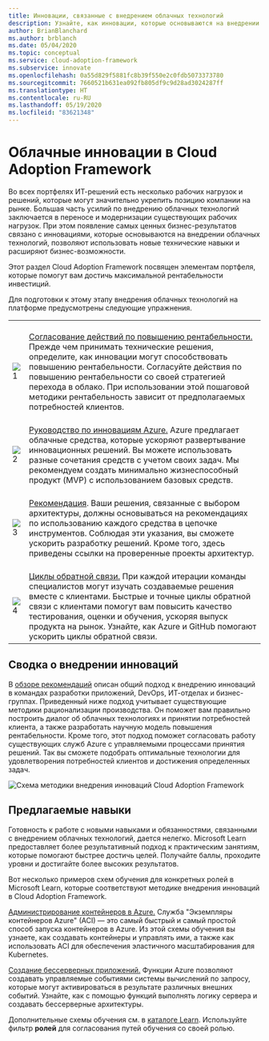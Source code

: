 ```yaml
---
title: Инновации, связанные с внедрением облачных технологий
description: Узнайте, как инновации, которые основываются на внедрении облачных технологий, обеспечивают преимущества для бизнеса за счет использования новых технических навыков и расширения бизнес-возможностей.
author: BrianBlanchard
ms.author: brblanch
ms.date: 05/04/2020
ms.topic: conceptual
ms.service: cloud-adoption-framework
ms.subservice: innovate
ms.openlocfilehash: 0a55d829f5881fc8b39f550e2c0fdb5073373780
ms.sourcegitcommit: 7660521b631ea092fb805df9c9d28ad3024287ff
ms.translationtype: HT
ms.contentlocale: ru-RU
ms.lasthandoff: 05/19/2020
ms.locfileid: "83621348"
---
```

# <a name="cloud-innovation-in-the-cloud-adoption-framework"></a>Облачные инновации в Cloud Adoption Framework

Во всех портфелях ИТ-решений есть несколько рабочих нагрузок и решений, которые могут значительно укрепить позицию компании на рынке. Большая часть усилий по внедрению облачных технологий заключается в переносе и модернизации существующих рабочих нагрузок. При этом появление самых ценных бизнес-результатов связано с инновациями, которые основываются на внедрении облачных технологий, позволяют использовать новые технические навыки и расширяют бизнес-возможности.

Этот раздел Cloud Adoption Framework посвящен элементам портфеля, которые помогут вам достичь максимальной рентабельности инвестиций.

Для подготовки к этому этапу внедрения облачных технологий на платформе предусмотрены следующие упражнения.

<!-- markdownlint-disable MD033 -->

| | |
|---|---|
| <br> ![1](../_images/icons/1.png)     | <br> [Согласование действий по повышению рентабельности.](./business-value.md) Прежде чем принимать технические решения, определите, как инновации могут способствовать повышению рентабельности. Согласуйте действия по повышению рентабельности со своей стратегией перехода в облако. При использовании этой пошаговой методики рентабельность зависит от предполагаемых потребностей клиентов.                                |
| <br> ![2](../_images/icons/2.png)     | <br> [Руководство по инновациям Azure.](./innovation-guide/index.md) Azure предлагает облачные средства, которые ускоряют развертывание инновационных решений. Вы можете использовать разные сочетания средств с учетом своих задач. Мы рекомендуем создать минимально жизнеспособный продукт (MVP) с использованием базовых средств.                                |
| <br> ![3](../_images/icons/3.png)     | <br> [Рекомендация](./best-practices/index.md). Ваши решения, связанные с выбором архитектуры, должны основываться на рекомендациях по использованию каждого средства в цепочке инструментов. Соблюдая эти указания, вы сможете ускорить разработку решений. Кроме того, здесь приведены ссылки на проверенные проекты архитектур.                                |
| <br> ![4](../_images/icons/4.png)     | <br> [Циклы обратной связи.](./considerations/adoption.md) При каждой итерации команды специалистов могут изучать создаваемые решения вместе с клиентами. Быстрые и точные циклы обратной связи с клиентами помогут вам повысить качество тестирования, оценки и обучения, ускоряя выпуск продукта на рынок. Узнайте, как Azure и GitHub помогают ускорить циклы обратной связи.                        |

## <a name="innovation-summary"></a>Сводка о внедрении инноваций

В [обзоре рекомендаций](./considerations/index.md) описан общий подход к внедрению инноваций в командах разработки приложений, DevOps, ИТ-отделах и бизнес-группах. Приведенный ниже подход учитывает существующие методики рационализации производства. Он поможет вам правильно построить диалог об облачных технологиях и принятии потребностей клиента, а также разработать научную модель повышения рентабельности. Кроме того, этот подход поможет согласовать работу существующих служб Azure с управляемыми процессами принятия решений. Так вы сможете подобрать оптимальные технологии для удовлетворения потребностей клиентов и достижения определенных задач.

![Схема методики внедрения инноваций Cloud Adoption Framework](../_images/innovate/innovate-methodology.png)

## <a name="suggested-skills"></a>Предлагаемые навыки

Готовность к работе с новыми навыками и обязанностями, связанными с внедрением облачных технологий, дается нелегко. Microsoft Learn предоставляет более результативный подход к практическим занятиям, которые помогают быстрее достичь целей. Получайте баллы, проходите уровни и достигайте более высоких результатов.

Вот несколько примеров схем обучения для конкретных ролей в Microsoft Learn, которые соответствуют методике внедрения инноваций в Cloud Adoption Framework.

[Администрирование контейнеров в Azure.](https://docs.microsoft.com/learn/paths/administer-containers-in-azure) Служба "Экземпляры контейнеров Azure" (ACI) — это самый быстрый и самый простой способ запуска контейнеров в Azure. Из этой схемы обучения вы узнаете, как создавать контейнеры и управлять ими, а также как использовать ACI для обеспечения эластичного масштабирования для Kubernetes.

[Создание бессерверных приложений.](https://docs.microsoft.com/learn/paths/create-serverless-applications) Функции Azure позволяют создавать управляемые событиями системы вычислений по запросу, которые могут активироваться в результате различных внешних событий. Узнайте, как с помощью функций выполнять логику сервера и создавать бессерверные архитектуры.

Дополнительные схемы обучения см. в [каталоге Learn](https://docs.microsoft.com/learn/browse). Используйте фильтр **ролей** для согласования путей обучения со своей ролью.
